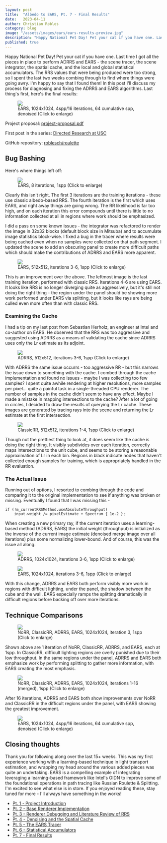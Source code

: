 ```yaml
---
layout: post
title:  "Albedo to EARS, Pt. 7 - Final Results"
date:   2023-04-11
author: Christian Robles
category: blog
image: "/assets/images/ears/ears-results-preview.jpg"
description: "Happy National Pet Day! Pet your cat if you have one. Last time I got all the pieces in place to perform ADRRS and EARS - the scene tracer, the scene integrator, the spatial cache, and the local and global statistical accumulators. The RRS values that were being produced were too strong, so I spent the last two weeks combing through to find where things were going awry. I'm happy to say that I found them! In this post I'll discuss my process for diagnosing and fixing the ADRRS and EARS algorithms."
published: true
---
```


Happy National Pet Day! Pet your cat if you have one. Last time I got all the pieces in place to perform ADRRS and EARS - the scene tracer, the scene integrator, the spatial cache, and the local and global statistical accumulators. The RRS values that were being produced were too strong, so I spent the last two weeks combing through to find where things were going awry. I'm happy to say that I found them! In this post I'll discuss my process for diagnosing and fixing the ADRRS and EARS algorithms. Last thing's first, here's the final results:

<figure>
    <a href="/assets/images/ears/ears-64spp.png"><img src="/assets/images/ears/ears-64spp.png"/></a>
    <figcaption>EARS, 1024x1024, 4spp/16 iterations, 64 cumulative spp, denoised (Click to enlarge)</figcaption>
</figure>

Project proposal: [project-proposal.pdf](/assets/roblesch_project_proposal.pdf)

First post in the series: [Directed Research at USC](https://blog.roblesch.page/blog/2022/11/17/directed-research.html)

GitHub repository: [roblesch/roulette](https://github.com/roblesch/roulette)

## Bug Bashing

Here's where things left off:

<figure>
    <a href="/assets/images/ears/ears-iter-compare.jpg">
        <img src="/assets/images/ears/ears-iter-compare.jpg" />
    </a>
    <figcaption>EARS, 8 iterations, 1spp (Click to enlarge)</figcaption>
</figure>

Clearly this isn't right. The first 3 iterations are the training iterations - these use classic albedo-based RRS. The fourth iteration is the first which uses EARS, and right away things are going wrong. The RR likelihood is far too high, and on each iteration this error compounds until there is little to no information collected at all in regions where work should be emphasized.

I did a pass on some known issues - the integrator was refactored to render the image in 32x32 blocks (default block size in Mitsuba) and to accumulate image statistics block-wise. I fixed a bug in the tracer where results were being cached even when no samples were collected on that path segment. I updated the scene to add an obscuring panel to create more difficult paths which should make the contributions of ADRRS and EARS more apparent. 

<figure>
    <a href="/assets/images/ears/ears-bugfix-iter-compare.jpg">
        <img src="/assets/images/ears/ears-bugfix-iter-compare.jpg" />
    </a>
    <figcaption>EARS, 512x512, iterations 3-6, 1spp (Click to enlarge)</figcaption>
</figure>

This is an improvement over the above. The leftmost image is the last training iteration, performed with classic RRS. Iterations 4-6 are using EARS. It looks like RRS is no longer diverging quite as aggressively, but it's still not doing the right thing - the region under the panel should be showing more work performed under EARS via splitting, but it looks like rays are being culled even more often than with classic RRS.

### Examining the Cache

I had a tip on my last post from Sebastian Herholz, an engineer at Intel and co-author on EARS. He observed that the RRS was too aggressive and suggested using ADRRS as a means of validating the cache since ADRRS uses only the Lr estimate as its adjoint.

<figure>
    <a href="/assets/images/ears/adrrs-bugfix-iter-compare.jpg">
        <img src="/assets/images/ears/adrrs-bugfix-iter-compare.jpg" />
    </a>
    <figcaption>ADRRS, 512x512, iterations 3-6, 1spp (Click to enlarge)</figcaption>
</figure>

With ADRRS the same issue occurrs - too aggressive RR - but this narrows the issue down to something with the cache. I combed through the cache implementation and found no issues - maybe I was collecting too few samples? I spent quite awhile rendering at higher resolutions, more samples per pixel... quite a painful task in a single-threaded CPU renderer. The number of samples in the cache didn't seem to have any effect. Maybe I made a mistake in mapping intersections to the cache? After a lot of going in circles, I decided to draw the results of querying the Lr cache. These images are generated by tracing rays into the scene and returning the Lr estimate at the first intersection.

<figure>
    <a href="/assets/images/ears/lr-cache-debug.jpg">
        <img src="/assets/images/ears/lr-cache-debug.jpg" />
    </a>
    <figcaption>ClassicRR, 512x512, iterations 1-4, 1spp (Click to enlarge)</figcaption>
</figure>

Though not the prettiest thing to look at, it does seem like the cache is doing the right thing. It visibly subdivides over each iteration, correctly maps intersections to the unit cube, and seems to be storing a reasonable approximation of Lr in each bin. Regions in black indicate nodes that haven't collected enough samples for training, which is appropriately handled in the RR evaluation.

### The Actual Issue

Running out of options, I resorted to combing through the code and comparing it to the original implementation to see if anything was broken or missing. Eventually I found that I was missing this -

```
if (!m_currentRRSMethod.useAbsoluteThroughput)
    input.weight /= pixelEstimate + Spectrum { 1e-2 };
```

When creating a new primary ray, if the current iteration uses a learning-based method (ADRRS, EARS) the initial weight (throughput) is initialized as the inverse of the current image estimate (denoised merge image over all iterations) plus some normalizing lower-bound. And of course, this was the issue all along.

<figure>
    <a href="/assets/images/ears/adrrs-iter-success.jpg">
        <img src="/assets/images/ears/adrrs-iter-success.jpg" />
    </a>
    <figcaption>ADRRS, 1024x1024, iterations 3-6, 1spp (Click to enlarge)</figcaption>
</figure>
<figure>
    <a href="/assets/images/ears/ears-iter-success.jpg">
        <img src="/assets/images/ears/ears-iter-success.jpg" />
    </a>
    <figcaption>EARS, 1024x1024, iterations 3-6, 1spp (Click to enlarge)</figcaption>
</figure>

With this change, ADRRS and EARS both perform visibly more work in regions with difficult lighting, under the panel, the shadow between the cube and the wall. EARS especially ramps the splitting dramatically in difficult regions before backing off over more iterations.

## Technique Comparisons

<figure>
    <a href="/assets/images/ears/none-classic-adrrs-ears.jpg">
        <img src="/assets/images/ears/none-classic-adrrs-ears.jpg" />
    </a>
    <figcaption>NoRR, ClassicRR, ADRRS, EARS, 1024x1024, iteration 3, 1spp (Click to enlarge)</figcaption>
</figure>

Shown above are 1 iteration of NoRR, ClassicRR, ADRRS, and EARS, each at 1spp. In ClassicRR, difficult lighting regions are overly punished due to their low throughput. In the same regions under the panel, ADRRS and EARS both emphasize work by performing splitting to gather more information, with EARS creating the most emphasis.

<figure>
    <a href="/assets/images/ears/none-classic-adrrs-ears-merged.jpg">
        <img src="/assets/images/ears/none-classic-adrrs-ears-merged.jpg" />
    </a>
    <figcaption>NoRR, ClassicRR, ADRRS, EARS, 1024x1024, iterations 1-16 (merged), 1spp (Click to enlarge)</figcaption>
</figure>

After 16 iterations, ADRRS and EARS both show improvements over NoRR and ClassicRR in the difficult regions under the panel, with EARS showing the greatest improvement.

<figure>
    <a href="/assets/images/ears/ears-64spp.png"><img src="/assets/images/ears/ears-64spp.png"/></a>
    <figcaption>EARS, 1024x1024, 4spp/16 iterations, 64 cumulative spp, denoised (Click to enlarge)</figcaption>
</figure>


## Closing thoughts

Thank you for following along over the last 15+ weeks. This was my first experience working with a learning-based technique in light transport estimation, and wrapping my head around the various added pieces was quite an undertaking. EARS is a compelling example of integrating leveraging a learning-based framework like Intel's OIDN to improve some of the foundational operations in path tracing like Russian Roulette & Splitting. I'm excited to see what else is in store. If you enjoyed reading these, stay tuned for more - I'll always have something in the works!

- [Pt. 1 - Project Introduction](https://blog.roblesch.page/blog/2023/01/04/ears-1.html)
- [Pt. 2 - Base Renderer Implementation](https://blog.roblesch.page/blog/2023/01/17/ears-2.html)
- [Pt. 3 - Renderer Debugging and Literature Review of RRS](https://blog.roblesch.page/blog/2023/02/07/ears-3.html)
- [Pt. 4 - Denoising and the Spatial Cache](https://blog.roblesch.page/blog/2023/02/21/ears-4.html)
- [Pt. 5 - The EARS Tracer](https://blog.roblesch.page/blog/2023/03/07/ears-5.html)
- [Pt. 6 - Statistical Accumulators](https://blog.roblesch.page/blog/2023/03/28/ears-6.html)
- [Pt. 7 - Final Results](https://blog.roblesch.page/blog/2023/04/11/ears-7.html)
